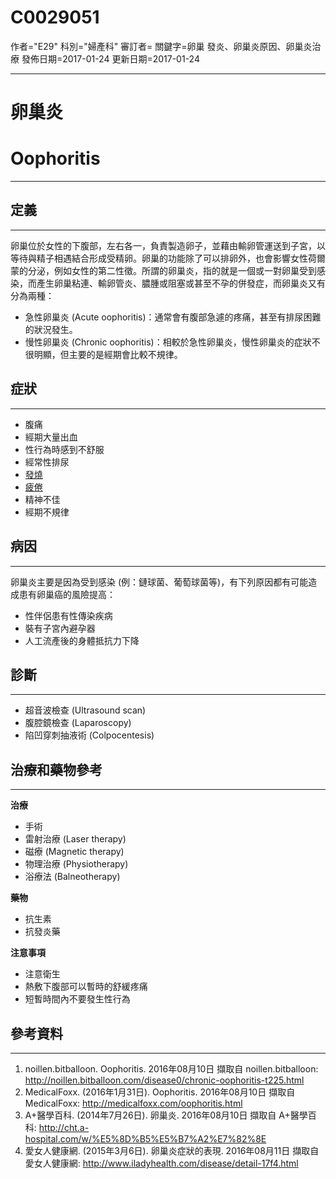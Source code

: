 # C0029051
作者="E29"
科別="婦產科"
審訂者=
關鍵字=卵巢 發炎、卵巢炎原因、卵巢炎治療
發佈日期=2017-01-24
更新日期=2017-01-24

----------
# 卵巢炎
# Oophoritis
----------
## 定義
----------

卵巢位於女性的下腹部，左右各一，負責製造卵子，並藉由輸卵管運送到子宮，以等待與精子相遇結合形成受精卵。卵巢的功能除了可以排卵外，也會影響女性荷爾蒙的分泌，例如女性的第二性徵。所謂的卵巢炎，指的就是一個或一對卵巢受到感染，而產生卵巢粘連、輸卵管炎、膿腫或阻塞或甚至不孕的併發症，而卵巢炎又有分為兩種：

- 急性卵巢炎 (Acute oophoritis)：通常會有腹部急遽的疼痛，甚至有排尿困難的狀況發生。
- 慢性卵巢炎 (Chronic oophoritis)：相較於急性卵巢炎，慢性卵巢炎的症狀不很明顯，但主要的是經期會比較不規律。
## 症狀
----------
- 腹痛
- 經期大量出血
- 性行為時感到不舒服
- 經常性排尿
- [發燒](C0015967)
- [疲倦](C0015672)
- 精神不佳
- 經期不規律
## 病因
----------

卵巢炎主要是因為受到感染 (例：鏈球菌、葡萄球菌等)，有下列原因都有可能造成患有卵巢癌的風險提高：

- 性伴侶患有性傳染疾病
- 裝有子宮內避孕器
- 人工流產後的身體抵抗力下降
## 診斷
----------
- 超音波檢查 (Ultrasound scan)
- 腹腔鏡檢查 (Laparoscopy)
- 陷凹穿刺抽液術 (Colpocentesis)
## 治療和藥物參考
----------

**治療**

- 手術
- 雷射治療 (Laser therapy)
- 磁療 (Magnetic therapy)
- 物理治療 (Physiotherapy)
- 浴療法 (Balneotherapy)

**藥物**

- 抗生素
- 抗發炎藥

**注意事項**

- 注意衛生
- 熱敷下腹部可以暫時的舒緩疼痛
- 短暫時間內不要發生性行為
## 參考資料
----------
1. noillen.bitballoon. Oophoritis. 2016年08月10日 擷取自 noillen.bitballoon:
  http://noillen.bitballoon.com/disease0/chronic-oophoritis-t225.html
2. MedicalFoxx. (2016年1月31日). Oophoritis. 2016年08月10日 擷取自 MedicalFoxx:
  http://medicalfoxx.com/oophoritis.html
3. A+醫學百科. (2014年7月26日). 卵巢炎. 2016年08月10日 擷取自 A+醫學百科:
  http://cht.a-hospital.com/w/%E5%8D%B5%E5%B7%A2%E7%82%8E
4. 愛女人健康網. (2015年3月6日). 卵巢炎症狀的表現. 2016年08月11日 擷取自 愛女人健康網:
  http://www.iladyhealth.com/disease/detail-17f4.html

